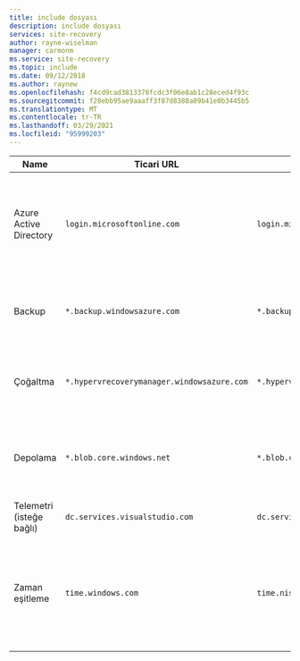 ```yaml
---
title: include dosyası
description: include dosyası
services: site-recovery
author: rayne-wiselman
manager: carmonm
ms.service: site-recovery
ms.topic: include
ms.date: 09/12/2018
ms.author: raynew
ms.openlocfilehash: f4cd9cad3813378fcdc3f06e8ab1c28eced4f93c
ms.sourcegitcommit: f28ebb95ae9aaaff3f87d8388a09b41e0b3445b5
ms.translationtype: MT
ms.contentlocale: tr-TR
ms.lasthandoff: 03/29/2021
ms.locfileid: "95999203"
---
```

Name | Ticari URL | Kamu URL 'SI | Description
--- | --- | --- | ---
Azure Active Directory | ``login.microsoftonline.com`` | ``login.microsoftonline.us`` | Azure Active Directory kullanarak erişim denetimi ve kimlik yönetimi için kullanılır. 
Backup | ``*.backup.windowsazure.com`` | ``*.backup.windowsazure.us`` | Çoğaltma veri aktarımı ve düzenlemesi için kullanılır.
Çoğaltma | ``*.hypervrecoverymanager.windowsazure.com`` | ``*.hypervrecoverymanager.windowsazure.us``  | Çoğaltma yönetimi işlemleri ve düzenleme için kullanılır.
Depolama | ``*.blob.core.windows.net`` | ``*.blob.core.usgovcloudapi.net``  | Çoğaltılan verileri depolayan depolama hesabına erişim için kullanılır.
Telemetri (isteğe bağlı) | ``dc.services.visualstudio.com`` | ``dc.services.visualstudio.com`` | Telemetri için kullanılır.
Zaman eşitleme | ``time.windows.com`` | ``time.nist.gov`` | Tüm dağıtımlarda sistem ve genel saat arasındaki saat eşitlemesini denetlemek için kullanılır.


